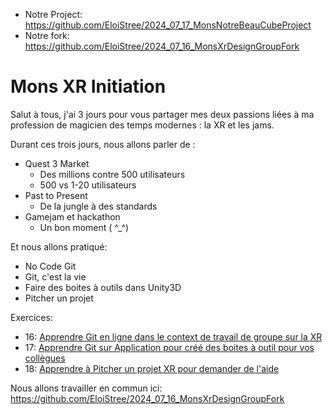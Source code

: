 - Notre Project: https://github.com/EloiStree/2024_07_17_MonsNotreBeauCubeProject
- Notre fork: https://github.com/EloiStree/2024_07_16_MonsXrDesignGroupFork  


# Mons XR Initiation

Salut à tous, j'ai 3 jours pour vous partager mes deux passions liées à ma profession de magicien des temps modernes : la XR et les jams.

Durant ces trois jours, nous allons parler de :
- Quest 3 Market
  - Des millions contre 500 utilisateurs
  - 500 vs 1-20 utilisateurs
- Past to Present
  - De la jungle à des standards
- Gamejam et hackathon
  - Un bon moment ( ^_^)

Et nous allons pratiqué:
-  No Code Git
  - Git, c'est la vie
- Faire des boites à outils dans Unity3D
- Pitcher un projet


Exercices:
- 16: [Apprendre Git en ligne dans le context de travail de groupe sur la XR](https://github.com/EloiStree/2024_07_16_MonsXrDesign/blob/main/2024_07_16.md)
- 17: [Apprendre Git sur Application pour créé des boites à outil pour vos collègues](https://github.com/EloiStree/2024_07_16_MonsXrDesign/blob/main/2024_07_17.md)
- 18: [Apprendre à Pitcher un projet XR pour demander de l'aide](https://github.com/EloiStree/2024_07_16_MonsXrDesign/blob/main/2024_07_18.md)

Nous allons travailler en commun ici:  
https://github.com/EloiStree/2024_07_16_MonsXrDesignGroupFork  


